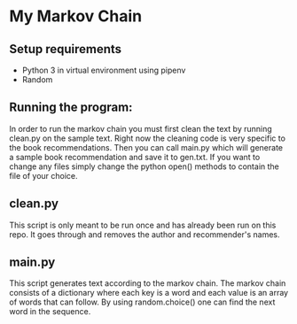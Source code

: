 # My Markov Chain
## Setup requirements
* Python 3 in virtual environment using pipenv
* Random
## Running the program:
  In order to run the markov chain you must first clean the text by running clean.py on the sample text. Right now the cleaning
  code is very specific to the book recommendations. Then you can call main.py which will generate a sample book recommendation
  and save it to gen.txt. If you want to change any files simply change the python open() methods to contain the file of your
  choice.
## clean.py
  This script is only meant to be run once and has already been run on this repo. It goes through and removes the author and
  recommender's names.
## main.py
  This script generates text according to the markov chain. The markov chain consists of a dictionary where each key is a word
  and each value is an array of words that can follow. By using random.choice() one can find the next word in the sequence.
